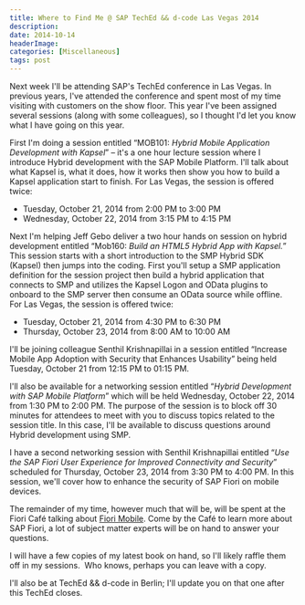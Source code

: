 ```yaml
---
title: Where to Find Me @ SAP TechEd && d-code Las Vegas 2014
description: 
date: 2014-10-14
headerImage: 
categories: [Miscellaneous]
tags: post
---
```


Next week I'll be attending SAP's TechEd conference in Las Vegas. In previous years, I've attended the conference and spent most of my time visiting with customers on the show floor. This year I've been assigned several sessions (along with some colleagues), so I thought I'd let you know what I have going on this year.

First I'm doing a session entitled “MOB101: _Hybrid Mobile Application Development with Kapsel_” – it's a one hour lecture session where I introduce Hybrid development with the SAP Mobile Platform. I'll talk about what Kapsel is, what it does, how it works then show you how to build a Kapsel application start to finish. For Las Vegas, the session is offered twice:

*   Tuesday, October 21, 2014 from 2:00 PM to 3:00 PM
*   Wednesday, October 22, 2014 from 3:15 PM to 4:15 PM

Next I'm helping Jeff Gebo deliver a two hour hands on session on hybrid development entitled “Mob160: _Build an HTML5 Hybrid App with Kapsel._” This session starts with a short introduction to the SMP Hybrid SDK (Kapsel) then jumps into the coding. First you'll setup a SMP application definition for the session project then build a hybrid application that connects to SMP and utilizes the Kapsel Logon and OData plugins to onboard to the SMP server then consume an OData source while offline.  For Las Vegas, the session is offered twice:

*   Tuesday, October 21, 2014 from 4:30 PM to 6:30 PM
*   Thursday, October 23, 2014 from 8:00 AM to 10:00 AM

I'll be joining colleague Senthil Krishnapillai in a session entitled “Increase Mobile App Adoption with Security that Enhances Usability” being held Tuesday, October 21 from 12:15 PM to 01:15 PM.

I'll also be available for a networking session entitled “_Hybrid Development with SAP Mobile Platform_” which will be held Wednesday, October 22, 2014 from 1:30 PM to 2:00 PM. The purpose of the session is to block off 30 minutes for attendees to meet with you to discuss topics related to the session title. In this case, I'll be available to discuss questions around Hybrid development using SMP.

I have a second networking session with Senthil Krishnapillai entitled “_Use the SAP Fiori User Experience for Improved Connectivity and Security_” scheduled for Thursday, October 23, 2014 from 3:30 PM to 4:00 PM. In this session, we'll cover how to enhance the security of SAP Fiori on mobile devices.

The remainder of my time, however much that will be, will be spent at the Fiori Café talking about [Fiori Mobile](https://scn.sap.com/community/mobile/blog/2014/10/13/update-on-fiori-mobile). Come by the Café to learn more about SAP Fiori, a lot of subject matter experts will be on hand to answer your questions.

I will have a few copies of my latest book on hand, so I'll likely raffle them off in my sessions.  Who knows, perhaps you can leave with a copy.

I'll also be at TechEd && d-code in Berlin; I'll update you on that one after this TechEd closes.